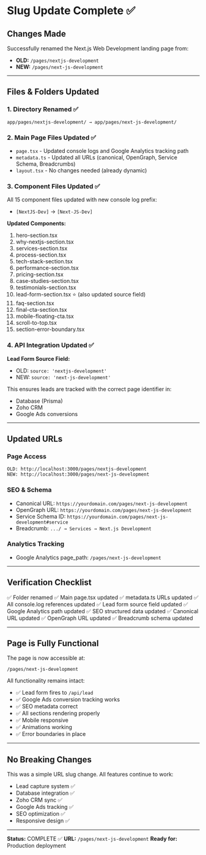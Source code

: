 # Slug Update Complete ✅

## Changes Made

Successfully renamed the Next.js Web Development landing page from:
- **OLD:** `/pages/nextjs-development`
- **NEW:** `/pages/next-js-development`

---

## Files & Folders Updated

### 1. Directory Renamed ✅
```
app/pages/nextjs-development/ → app/pages/next-js-development/
```

### 2. Main Page Files Updated ✅
- `page.tsx` - Updated console logs and Google Analytics tracking path
- `metadata.ts` - Updated all URLs (canonical, OpenGraph, Service Schema, Breadcrumbs)
- `layout.tsx` - No changes needed (already dynamic)

### 3. Component Files Updated ✅
All 15 component files updated with new console log prefix:
- `[NextJS-Dev]` → `[Next-JS-Dev]`

**Updated Components:**
1. hero-section.tsx
2. why-nextjs-section.tsx
3. services-section.tsx
4. process-section.tsx
5. tech-stack-section.tsx
6. performance-section.tsx
7. pricing-section.tsx
8. case-studies-section.tsx
9. testimonials-section.tsx
10. lead-form-section.tsx ⭐ (also updated source field)
11. faq-section.tsx
12. final-cta-section.tsx
13. mobile-floating-cta.tsx
14. scroll-to-top.tsx
15. section-error-boundary.tsx

### 4. API Integration Updated ✅
**Lead Form Source Field:**
- OLD: `source: 'nextjs-development'`
- NEW: `source: 'next-js-development'`

This ensures leads are tracked with the correct page identifier in:
- Database (Prisma)
- Zoho CRM
- Google Ads conversions

---

## Updated URLs

### Page Access
```
OLD: http://localhost:3000/pages/nextjs-development
NEW: http://localhost:3000/pages/next-js-development
```

### SEO & Schema
- Canonical URL: `https://yourdomain.com/pages/next-js-development`
- OpenGraph URL: `https://yourdomain.com/pages/next-js-development`
- Service Schema ID: `https://yourdomain.com/pages/next-js-development#service`
- Breadcrumb: `.../ → Services → Next.js Development`

### Analytics Tracking
- Google Analytics page_path: `/pages/next-js-development`

---

## Verification Checklist

✅ Folder renamed
✅ Main page.tsx updated
✅ metadata.ts URLs updated
✅ All console.log references updated
✅ Lead form source field updated
✅ Google Analytics path updated
✅ SEO structured data updated
✅ Canonical URL updated
✅ OpenGraph URL updated
✅ Breadcrumb schema updated

---

## Page is Fully Functional

The page is now accessible at:
```
/pages/next-js-development
```

All functionality remains intact:
- ✅ Lead form fires to `/api/lead`
- ✅ Google Ads conversion tracking works
- ✅ SEO metadata correct
- ✅ All sections rendering properly
- ✅ Mobile responsive
- ✅ Animations working
- ✅ Error boundaries in place

---

## No Breaking Changes

This was a simple URL slug change. All features continue to work:
- Lead capture system ✅
- Database integration ✅
- Zoho CRM sync ✅
- Google Ads tracking ✅
- SEO optimization ✅
- Responsive design ✅

---

**Status:** COMPLETE ✅
**URL:** `/pages/next-js-development`
**Ready for:** Production deployment
